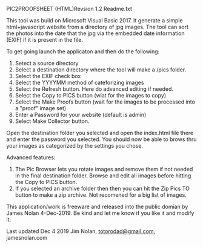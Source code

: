 PIC2PROOFSHEET (HTML)Revsion 1.2 Readme.txt

This tool was build on Microsoft Visual Basic 2017.  It generate a simple html+javascript website from a directory of jpg images.
The tool can sort the photos into the date that the jpg via the embedded date information (EXIF) if it is present in the file.

To get going launch the applicaton and then do the following:

1. Setect a source directory
2. Select a destination directory where the tool will make a /pics folder.
3. Select the EXIF check box
4. Select the YYYYMM method of cateforizing images
5. Select the Refresh button.  Here do advanced editing if needed.
6. Select the Copy to PICS button (wiat for the images to copy)
7. Select the Make Proofs button (wait for the images to be processed into a "proof" image set)
8. Enter a Password for your website (default is admin)
9. Select Make Collector button.

Open the destination folder you selected and open the index.html file there and enter the password you selected.  You should
now be able to brows thru your images as categorized by the settings you chose.

Advanced features:

1. The Pic Browser lets you rotate images and remove them if not needed in the final destination folder.  Browse and edit
   all images before hitting the Copy to PICS button.
2. If you selected an archive folder then then you can hit the Zip Pics TO button to make a zip archive.  Not recomened for
   a big list of images.
   
This application/work is freeware and released into the public domian by James Nolan 4-Dec-2019.  Be kind and let me know
if you like it and modify it.

Last updated
Dec 4 2019
Jim Nolan, totorodad@gmail.com, jamesnolan.com


